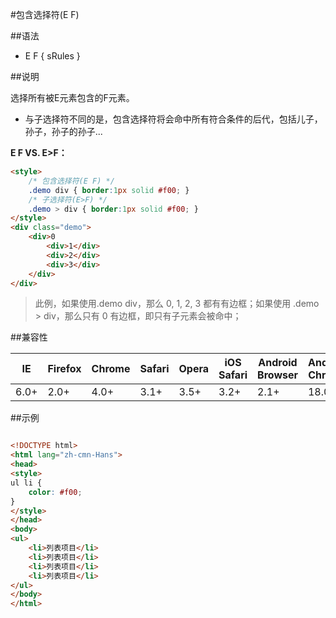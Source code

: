 #包含选择符(E F)

##语法

- E F { sRules }


##说明

选择所有被E元素包含的F元素。

- 与子选择符不同的是，包含选择符将会命中所有符合条件的后代，包括儿子，孙子，孙子的孙子...


**E F VS. E&gt;F：**

```html
<style>
	/* 包含选择符(E F) */
	.demo div { border:1px solid #f00; }
	/* 子选择符(E>F) */
	.demo > div { border:1px solid #f00; }
</style>
<div class="demo">
	<div>0
		<div>1</div>
		<div>2</div>
		<div>3</div>
	</div>
</div>
```

>此例，如果使用.demo div，那么 0, 1, 2, 3 都有有边框；如果使用 .demo &gt; div，那么只有 0 有边框，即只有子元素会被命中；




##兼容性


<table class="compatible">
<thead>
	<tr>
		<th>IE</th>
		<th>Firefox</th>
		<th>Chrome</th>
		<th>Safari</th>
		<th>Opera</th>
		<th>iOS Safari</th>
		<th>Android Browser</th>
		<th>Android Chrome</th>
	</tr>
</thead>
<tbody>
	<tr>
		<td class="support">6.0+</td>
		<td class="support">2.0+</td>
		<td class="support">4.0+</td>
		<td class="support">3.1+</td>
		<td class="support">3.5+</td>
		<td class="support">3.2+</td>
		<td class="support">2.1+</td>
		<td class="support">18.0+</td>
	</tr>
</tbody>
</table>




##示例

```html

<!DOCTYPE html>
<html lang="zh-cmn-Hans">
<head>
<style>
ul li {
	color: #f00;
}
</style>
</head>
<body>
<ul>
	<li>列表项目</li>
	<li>列表项目</li>
	<li>列表项目</li>
	<li>列表项目</li>
</ul>
</body>
</html>

```

